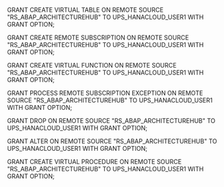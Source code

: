 

GRANT CREATE VIRTUAL TABLE ON REMOTE SOURCE "RS_ABAP_ARCHITECTUREHUB" TO UPS_HANACLOUD_USER1 WITH GRANT OPTION;

GRANT CREATE REMOTE SUBSCRIPTION ON REMOTE SOURCE "RS_ABAP_ARCHITECTUREHUB" TO UPS_HANACLOUD_USER1 WITH GRANT OPTION;

GRANT CREATE VIRTUAL FUNCTION ON REMOTE SOURCE "RS_ABAP_ARCHITECTUREHUB" TO UPS_HANACLOUD_USER1 WITH GRANT OPTION;

GRANT PROCESS REMOTE SUBSCRIPTION EXCEPTION ON REMOTE SOURCE "RS_ABAP_ARCHITECTUREHUB" TO UPS_HANACLOUD_USER1 WITH GRANT OPTION;

GRANT DROP ON REMOTE SOURCE "RS_ABAP_ARCHITECTUREHUB" TO UPS_HANACLOUD_USER1 WITH GRANT OPTION;

GRANT ALTER ON REMOTE SOURCE "RS_ABAP_ARCHITECTUREHUB" TO UPS_HANACLOUD_USER1 WITH GRANT OPTION;

GRANT CREATE VIRTUAL PROCEDURE ON REMOTE SOURCE "RS_ABAP_ARCHITECTUREHUB" TO UPS_HANACLOUD_USER1 WITH GRANT OPTION;
